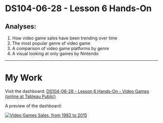 ﻿
# DS104-06-28 - Lesson 6 Hands-On

## Analyses:
 1. How video game sales have been trending over time
 2. The most popular genre of video game
 3. A comparison of video game platforms by genre
 4. A visual looking at only games by Nintendo

___

# My Work

Visit the dashboard:
[DS104-06-28 - Lesson 6 Hands-On - Video Games (online at Tableau Public)](https://public.tableau.com/views/DS104-06-28-Lesson6Hands-On-VideoGames/VideoGameSales1982-2015?:language=en-US&publish=yes&:display_count=n&:origin=viz_share_link)

A preview of the dashboard:
 <div class='tableauPlaceholder' id='viz1665973390870' style='position: relative'><noscript><a href='#'><img alt='Video Games Sales, from 1982 to 2015 ' src='https:&#47;&#47;public.tableau.com&#47;static&#47;images&#47;DS&#47;DS104-06-28-Lesson6Hands-On-VideoGames&#47;VideoGameSales1982-2015&#47;1_rss.png' style='border: none' /></a></noscript><object class='tableauViz'  style='display:none;'><param name='host_url' value='https%3A%2F%2Fpublic.tableau.com%2F' /> <param name='embed_code_version' value='3' /> <param name='site_root' value='' /><param name='name' value='DS104-06-28-Lesson6Hands-On-VideoGames&#47;VideoGameSales1982-2015' /><param name='tabs' value='no' /><param name='toolbar' value='yes' /><param name='static_image' value='https:&#47;&#47;public.tableau.com&#47;static&#47;images&#47;DS&#47;DS104-06-28-Lesson6Hands-On-VideoGames&#47;VideoGameSales1982-2015&#47;1.png' /> <param name='animate_transition' value='yes' /><param name='display_static_image' value='yes' /><param name='display_spinner' value='yes' /><param name='display_overlay' value='yes' /><param name='display_count' value='yes' /><param name='language' value='en-US' /><param name='filter' value='publish=yes' /></object></div>                <script type='text/javascript'>                    var divElement = document.getElementById('viz1665973390870');                    var vizElement = divElement.getElementsByTagName('object')[0];                    if ( divElement.offsetWidth > 800 ) { vizElement.style.width='100%';vizElement.style.height=(divElement.offsetWidth*0.75)+'px';} else if ( divElement.offsetWidth > 500 ) { vizElement.style.width='100%';vizElement.style.height=(divElement.offsetWidth*0.75)+'px';} else { vizElement.style.width='100%';vizElement.style.height='100%';}                     var scriptElement = document.createElement('script');                    scriptElement.src = 'https://public.tableau.com/javascripts/api/viz_v1.js';                    vizElement.parentNode.insertBefore(scriptElement, vizElement);                </script>



